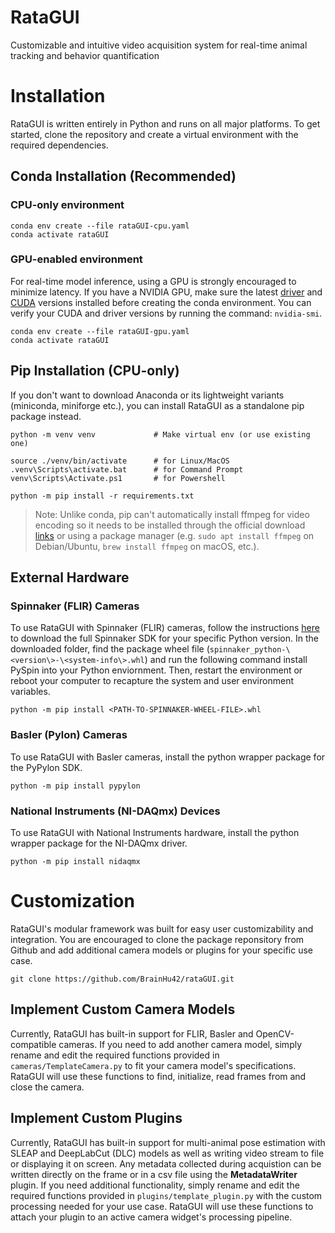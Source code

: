 # RataGUI
Customizable and intuitive video acquisition system for real-time animal tracking and behavior quantification

# Installation
RataGUI is written entirely in Python and runs on all major platforms. To get started, clone the repository and create a virtual environment with the required dependencies.

## Conda Installation (Recommended)

### CPU-only environment
```
conda env create --file rataGUI-cpu.yaml
conda activate rataGUI
```

### GPU-enabled environment

For real-time model inference, using a GPU is strongly encouraged to minimize latency. If you have a NVIDIA GPU, make sure the latest [driver](https://www.nvidia.com/download/index.aspx) and [CUDA](https://www.nvidia.com/download/index.aspx) versions installed before creating the conda environment. You can verify your CUDA and driver versions by running the command: `nvidia-smi`. 

```
conda env create --file rataGUI-gpu.yaml
conda activate rataGUI
```

## Pip Installation (CPU-only)

If you don't want to download Anaconda or its lightweight variants (miniconda, miniforge etc.), you can install RataGUI as a standalone pip package instead.

```
python -m venv venv             # Make virtual env (or use existing one)

source ./venv/bin/activate      # for Linux/MacOS
.venv\Scripts\activate.bat      # for Command Prompt
venv\Scripts\Activate.ps1       # for Powershell

python -m pip install -r requirements.txt
```
> Note: Unlike conda, pip can't automatically install ffmpeg for video encoding so it needs to be installed through the official download [links](https://ffmpeg.org/download.html) or using a package manager (e.g. `sudo apt install ffmpeg` on Debian/Ubuntu, `brew install ffmpeg` on macOS, etc.).

## External Hardware

### Spinnaker (FLIR) Cameras
To use RataGUI with Spinnaker (FLIR) cameras, follow the instructions [here](https://www.flir.com/products/spinnaker-sdk/) to download the full Spinnaker SDK for your specific Python version. 
In the downloaded folder, find the package wheel file (`spinnaker_python-\<version\>-\<system-info\>.whl`) and run the following command install PySpin into your Python enviornment. Then, restart the environment or reboot your computer to recapture the system and user environment variables.
```
python -m pip install <PATH-TO-SPINNAKER-WHEEL-FILE>.whl
```

### Basler (Pylon) Cameras
To use RataGUI with Basler cameras, install the python wrapper package for the PyPylon SDK. 
```
python -m pip install pypylon
```

### National Instruments (NI-DAQmx) Devices
To use RataGUI with National Instruments hardware, install the python wrapper package for the NI-DAQmx driver.
```
python -m pip install nidaqmx
``` 

# Customization

RataGUI's modular framework was built for easy user customizability and integration. You are encouraged to clone the package reponsitory from Github and add additional camera models or plugins for your specific use case. 
```
git clone https://github.com/BrainHu42/rataGUI.git
```

## Implement Custom Camera Models
Currently, RataGUI has built-in support for FLIR, Basler and OpenCV-compatible cameras. If you need to add another camera model, simply rename and edit the required functions provided in `cameras/TemplateCamera.py` to fit your camera model's specifications. RataGUI will use these functions to find, initialize, read frames from and close the camera. 

## Implement Custom Plugins
Currently, RataGUI has built-in support for multi-animal pose estimation with SLEAP and DeepLabCut (DLC) models as well as writing video stream to file or displaying it on screen. Any metadata collected during acquistion can be written directly on the frame or in a csv file using the **MetadataWriter** plugin. If you need additional functionality, simply rename and edit the required functions provided in `plugins/template_plugin.py` with the custom processing needed for your use case. RataGUI will use these functions to attach your plugin to an active camera widget's processing pipeline.